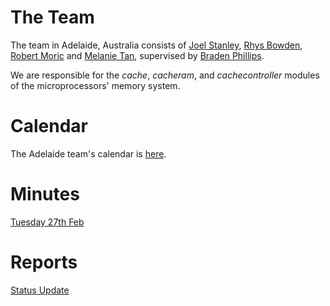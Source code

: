 # The Team #
The team in Adelaide, Australia consists of [Joel Stanley](JoelStanley.md), [Rhys Bowden](RhysBowden.md), [Robert Moric](RobertMoric.md) and [Melanie Tan](MelanieTan.md), supervised by [Braden Phillips](http://www.eleceng.adelaide.edu.au/Personal/phillips/).

We are responsible for the _cache_, _cacheram_, and _cachecontroller_ modules of the microprocessors' memory system.

# Calendar #
The Adelaide team's calendar is [here](http://www.google.com/calendar/embed?src=qr1vlmtu43cac29qac1p98pmt4%40group.calendar.google.com&pvttk=ede41af2773a500e28c366cb10e56018&mode=MONTH).

# Minutes #
[Tuesday 27th Feb](Feb27.md)

# Reports #
[Status Update](March3.md)